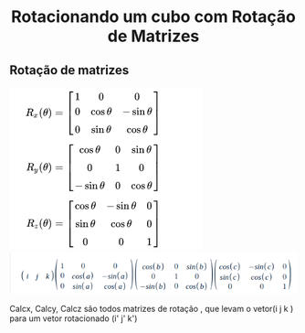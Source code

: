 <h1 align="center">Rotacionando um cubo com Rotação de Matrizes</h1>



## Rotação de matrizes


 <img src="media/3DRotation.png" />
 <img src="media/equation.png" />


 <p> Calcx, Calcy, Calcz são todos matrizes de rotação , que levam o vetor(i j k ) para um vetor rotacionado (i' j' k') </p>
